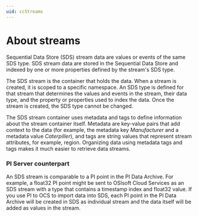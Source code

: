 ```yaml
---
uid: ccStreams
---
```

# About streams

Sequential Data Store (SDS) stream data are values or events of the same SDS type. SDS stream data are stored in the Sequential Data Store and indexed by one or more properties defined by the stream's SDS type.

The SDS stream is the container that holds the data. When a stream is created, it is scoped to a specific namespace. An SDS type is defined for that stream that determines the values and events in the stream, their data type, and the property or properties used to index the data. Once the stream is created, the SDS type cannot be changed.

The SDS stream container uses metadata and tags to define information about the stream container itself. Metadata are key-value pairs that add context to the data (for example, the metadata key *Manufacturer* and a metadata value *Caterpiller*), and tags are string values that represent stream attributes, for example, region. Organizing data using metadata tags and tags makes it much easier to retrieve data streams.

### <a name="streams-pi-server"></a>PI Server counterpart

An SDS stream is comparable to a PI point in the PI Data Archive. For example, a float32 PI point might be sent to OSIsoft Cloud Services as an SDS stream with a type that contains a timestamp index and float32 value. If you use PI to OCS to import data into SDS, each PI point in the PI Data Archive will be created in SDS as individual stream and the data itself will be added as values in the stream.

